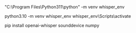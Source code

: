 "C:\Program Files\Python311\python" -m venv whisper_env

python3.10 -m venv whisper_env
whisper_env\Scripts\activate

pip install openai-whisper sounddevice numpy
